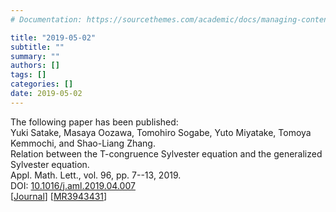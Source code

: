 ```yaml
---
# Documentation: https://sourcethemes.com/academic/docs/managing-content/

title: "2019-05-02"
subtitle: ""
summary: ""
authors: []
tags: []
categories: []
date: 2019-05-02
---
```


The following paper has been published: <br>
Yuki Satake, Masaya Oozawa, Tomohiro Sogabe, Yuto Miyatake, Tomoya Kemmochi, and Shao-Liang Zhang. <br>
Relation between the T-congruence Sylvester equation and the generalized Sylvester equation. <br>
Appl. Math. Lett., vol. 96, pp. 7--13, 2019. <br>
DOI: [10.1016/j.aml.2019.04.007](https://doi.org/10.1016/j.aml.2019.04.007) <br>
[[Journal](https://www.sciencedirect.com/science/article/pii/S0893965919301533)]
[[MR3943431](https://mathscinet.ams.org/mathscinet-getitem?mr=3943431)]

<!--more--> 